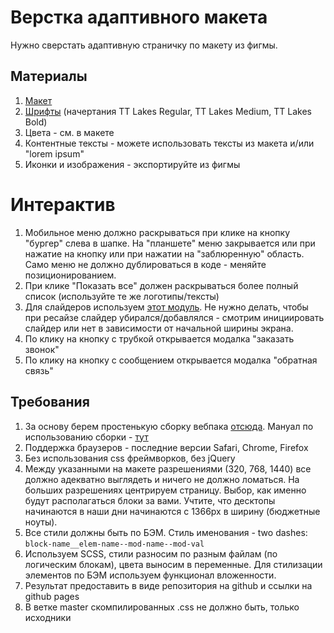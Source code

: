 

# Верстка адаптивного макета

Нужно сверстать адаптивную страничку по макету из фигмы.

## Материалы

1. [Макет](https://www.figma.com/design/ttlPwrOE9PxIpxl3FqkIT1/%D0%92%D0%B5%D1%80%D1%81%D1%82%D0%BA%D0%B0-%D0%BF%D1%80%D0%B8%D0%B5%D0%BC%D0%BB%D0%B5%D0%BC%D0%BE%D0%B3%D0%BE-%D0%BC%D0%B0%D0%BA%D0%B5%D1%82%D0%B0?node-id=0-312&t=oYRYc9zegRyilRZq-0)
2. [Шрифты](https://webfonts.pro/base-web-fonts/sans-serif-grotesque/897-tt-lakes.html) (начертания TT Lakes Regular, TT Lakes Medium, TT Lakes Bold)
3. Цвета - см. в макете
4. Контентные тексты - можете использовать тексты из макета и/или "lorem ipsum"
5. Иконки и изображения - экспортируйте из фигмы

# Интерактив

1. Мобильное меню должно раскрываться при клике на кнопку "бургер" слева в шапке. На "планшете" меню закрывается или при нажатие на кнопку или при нажатии на "заблюренную" область. Само меню не должно дублироваться в коде - меняйте позиционированием.
2. При клике "Показать все" должен раскрываться более полный список (используйте те же логотипы/тексты)
3. Для слайдеров используем [этот модуль](https://swiperjs.com/). Не нужно делать, чтобы при ресайзе слайдер убирался/добавлялся - смотрим инициировать слайдер или нет в зависимости от начальной ширины экрана.
4. По клику на кнопку с трубкой открывается модалка "заказать звонок"
5. По клику на кнопку с сообщением открывается модалка "обратная связь"

## Требования

1. За основу берем простенькую сборку вебпака [отсюда](https://github.com/jm-program/webpack-static-template). Мануал по использованию сборки - [тут](https://gist.github.com/didolf/b2fcdab713265eee5852221ebf5df7d5)
2. Поддержка браузеров - последние версии Safari, Chrome, Firefox
3. Без использования css фреймворков, без jQuery
4. Между указанными на макете разрешениями (320, 768, 1440) все должно адекватно выглядеть и ничего не должно ломаться. На больших разрешениях центрируем страницу. Выбор, как именно будут располагаться блоки за вами. Учтите, что десктопы начинаются в наши дни начинаются с 1366px в ширину (бюджетные ноуты).
5. Все стили должны быть по БЭМ. Стиль именования - two dashes: ``block-name__elem-name--mod-name--mod-val``
6. Используем SCSS, стили разносим по разным файлам (по логическим блокам), цвета выносим в переменные. Для стилизации элементов по БЭМ используем функционал вложенности.
7. Результат предоставить в виде репозитория на github и ссылки на github pages
8. В ветке master скомпилированных .css не должно быть, только исходники
